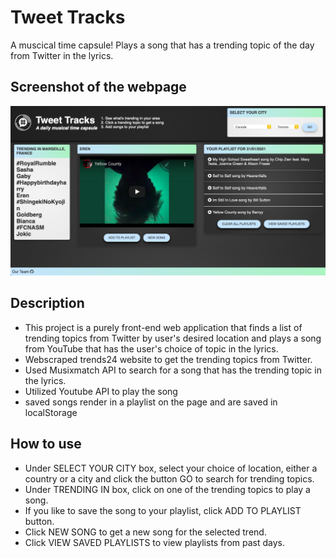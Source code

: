 # Tweet Tracks
A muscical time capsule! Plays a song that has a trending topic of the day from Twitter in the lyrics.

<!-- edit this part -->
## Screenshot of the webpage
![Tweet Tracks Screenshot](./assets/images/tweet-tracks-screenshot.png)

## Description
- This project is a purely front-end web application that finds a list of trending topics from Twitter by user's desired location and plays a song from YouTube that has the user's choice of topic in the lyrics.
- Webscraped trends24 website to get the trending topics from Twitter.
- Used Musixmatch API to search for a song that has the trending topic in the lyrics.
- Utilized Youtube API to play the song
- saved songs render in a playlist on the page and are saved in localStorage

## How to use
- Under SELECT YOUR CITY box, select your choice of location, either a country or a city and click the button GO to search for trending topics.
- Under TRENDING IN box, click on one of the trending topics to play a song.
- If you like to save the song to your playlist, click ADD TO PLAYLIST button.
- Click NEW SONG to get a new song for the selected trend.
- Click VIEW SAVED PLAYLISTS to view playlists from past days.


